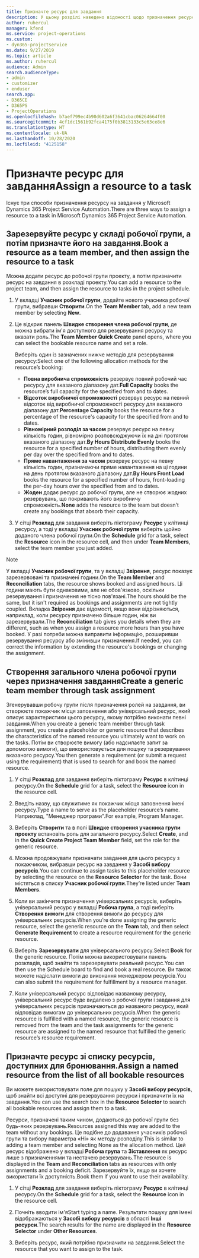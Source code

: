 ```yaml
---
title: Призначте ресурс для завдання
description: У цьому розділі наведено відомості щодо призначення ресурсів до завдання.
author: ruhercul
manager: kfend
ms.service: project-operations
ms.custom:
- dyn365-projectservice
ms.date: 9/27/2019
ms.topic: article
ms.author: ruhercul
audience: Admin
search.audienceType:
- admin
- customizer
- enduser
search.app:
- D365CE
- D365PS
- ProjectOperations
ms.openlocfilehash: b7aef799ec4b90d602a6f3641cbac06264664f00
ms.sourcegitcommit: 4cf1dc1561b92fca4175f0b3813133c5e63ce8e6
ms.translationtype: HT
ms.contentlocale: uk-UA
ms.lasthandoff: 10/28/2020
ms.locfileid: "4125158"
---
```

# <a name="assign-a-resource-to-a-task"></a><span data-ttu-id="770db-103">Призначте ресурс для завдання</span><span class="sxs-lookup"><span data-stu-id="770db-103">Assign a resource to a task</span></span>

<span data-ttu-id="770db-104">Існує три способи призначення ресурсу на завдання у Microsoft Dynamics 365 Project Service Automation.</span><span class="sxs-lookup"><span data-stu-id="770db-104">There are three ways to assign a resource to a task in Microsoft Dynamics 365 Project Service Automation.</span></span>

## <a name="book-a-resource-as-a-team-member-and-then-assign-the-resource-to-a-task"></a><span data-ttu-id="770db-105">Зарезервуйте ресурс у складі робочої групи, а потім призначте його на завдання.</span><span class="sxs-lookup"><span data-stu-id="770db-105">Book a resource as a team member, and then assign the resource to a task</span></span>

<span data-ttu-id="770db-106">Можна додати ресурс до робочої групи проекту, а потім призначити ресурс на завдання в розкладі проекту.</span><span class="sxs-lookup"><span data-stu-id="770db-106">You can add a resource to the project team, and then assign the resource to tasks in the project schedule.</span></span>

1. <span data-ttu-id="770db-107">У вкладці **Учасник робочої групи**, додайте нового учасника робочої групи, вибравши **Створити**.</span><span class="sxs-lookup"><span data-stu-id="770db-107">On the **Team Member** tab, add a new team member by selecting **New**.</span></span> 

2. <span data-ttu-id="770db-108">Це відкриє панель **Швидке створення члена робочої групи**, де можна вибрати ім'я доступного для резервування ресурсу та вказати роль.</span><span class="sxs-lookup"><span data-stu-id="770db-108">The **Team Member Quick Create** panel opens, where you can select the bookable resource name and set a role.</span></span> 

    <span data-ttu-id="770db-109">Виберіть один із зазначених нижче методів для резервування ресурсу:</span><span class="sxs-lookup"><span data-stu-id="770db-109">Select one of the following allocation methods for the resource’s booking:</span></span>

    - <span data-ttu-id="770db-110">**Повна виробнича спроможність** резервує повний робочий час ресурсу для вказаного діапазону дат.</span><span class="sxs-lookup"><span data-stu-id="770db-110">**Full Capacity** books the resource’s full capacity for the specified from and to dates.</span></span>
    - <span data-ttu-id="770db-111">**Відсоток виробничої спроможності** резервує ресурс на певний відсоток від виробничої спроможності ресурсу для вказаного діапазону дат.</span><span class="sxs-lookup"><span data-stu-id="770db-111">**Percentage Capacity** books the resource for a percentage of the resource's capacity for the specified from and to dates.</span></span>
    - <span data-ttu-id="770db-112">**Рівномірний розподіл за часом** резервує ресурс на певну кількість годин, рівномірно розповсюджуючи їх на дні протягом вказаного діапазону дат.</span><span class="sxs-lookup"><span data-stu-id="770db-112">**By Hours Distribute Evenly** books the resource for a specified number of hours, distributing them evenly per day over the specified from and to dates.</span></span>
    - <span data-ttu-id="770db-113">**Пряме навантаження за часом** резервує ресурс на певну кількість годин, призначаючи пряме навантаження на ці години на день протягом вказаного діапазону дат.</span><span class="sxs-lookup"><span data-stu-id="770db-113">**By Hours Front Load** books the resource for a specified number of hours, front-loading the per-day hours over the specified from and to dates.</span></span>
    - <span data-ttu-id="770db-114">**Жоден** додає ресурс до робочої групи, але не створює жодних резервувань, що покривають його виробничу спроможність.</span><span class="sxs-lookup"><span data-stu-id="770db-114">**None** adds the resource to the team but doesn’t create any bookings that absorb their capacity.</span></span>

3. <span data-ttu-id="770db-115">У сітці **Розклад** для завдання виберіть піктограму **Ресурс** у клітинці ресурсу, а тоді у вкладці **Учасник робочої групи** виберіть щойно доданого члена робочої групи.</span><span class="sxs-lookup"><span data-stu-id="770db-115">On the **Schedule** grid for a task, select the **Resource** icon in the resource cell, and then under **Team Members**, select the team member you just added.</span></span> 

> [!NOTE]
> <span data-ttu-id="770db-116">У вкладці **Учасник робочої групи**, та у вкладці **Звірення**, ресурс показує зарезервовані та призначені години.</span><span class="sxs-lookup"><span data-stu-id="770db-116">On the **Team Member** and **Reconciliation** tabs, the resource shows booked and assigned hours.</span></span> <span data-ttu-id="770db-117">Ці години мають бути однаковими, але не обов'язково, оскільки резервування і призначення не тісно пов'язані.</span><span class="sxs-lookup"><span data-stu-id="770db-117">The hours should be the same, but it isn't required as bookings and assignments are not tightly coupled.</span></span> <span data-ttu-id="770db-118">Вкладка **Звірення** дає відомості, якщо вони відрізняються, наприклад, коли ресурсу призначено більше годин, ніж ви зарезервували.</span><span class="sxs-lookup"><span data-stu-id="770db-118">The **Reconciliation** tab gives you details when they are different, such as when you assign a resource more hours than you have booked.</span></span> <span data-ttu-id="770db-119">У разі потреби можна виправити інформацію, розширивши резервування ресурсу або змінивши призначення.</span><span class="sxs-lookup"><span data-stu-id="770db-119">If needed, you can correct the information by extending the resource's bookings or changing the assignment.</span></span>

## <a name="create-a-generic-team-member-through-task-assignment"></a><span data-ttu-id="770db-120">Створення загального члена робочої групи через призначення завдання</span><span class="sxs-lookup"><span data-stu-id="770db-120">Create a generic team member through task assignment</span></span>

<span data-ttu-id="770db-121">Згенерувавши робочу групи після призначення ролей на завдання, ви створюєте покажчик місця заповнення або універсальний ресурс, який описує характеристики цього ресурсу, якому потрібно виконати певні завдання.</span><span class="sxs-lookup"><span data-stu-id="770db-121">When you create a generic team member through task assignment, you create a placeholder or generic resource that describes the characteristics of the named resource you ultimately want to work on the tasks.</span></span> <span data-ttu-id="770db-122">Потім ви створюєте вимогу (або надсилаєте запит за допомогою вимоги), що використовується для пошуку та резервування вказаного ресурсу.</span><span class="sxs-lookup"><span data-stu-id="770db-122">You then generate a requirement (or submit a request using the requirement) that is used to search for and book the named resource.</span></span>

1. <span data-ttu-id="770db-123">У сітці **Розклад** для завдання виберіть піктограму **Ресурс** в клітинці ресурсу.</span><span class="sxs-lookup"><span data-stu-id="770db-123">On the **Schedule** grid for a task, select the **Resource** icon in the resource cell.</span></span>

2. <span data-ttu-id="770db-124">Введіть назву, що служитиме як покажчик місця заповнення імені ресурсу.</span><span class="sxs-lookup"><span data-stu-id="770db-124">Type a name to serve as the placeholder resource’s name.</span></span> <span data-ttu-id="770db-125">Наприклад, "Менеджер програми".</span><span class="sxs-lookup"><span data-stu-id="770db-125">For example, Program Manager.</span></span>

3. <span data-ttu-id="770db-126">Виберіть **Створити** та в полі **Швидке створення учасника групи проекту** встановіть роль для загального ресурсу.</span><span class="sxs-lookup"><span data-stu-id="770db-126">Select **Create**, and in the **Quick Create Project Team Member** field, set the role for the generic resource.</span></span>

4. <span data-ttu-id="770db-127">Можна продовжувати призначати завдання для цього ресурсу з покажчиком, вибравши ресурс на завдання у **Засобі вибору ресурсів**.</span><span class="sxs-lookup"><span data-stu-id="770db-127">You can continue to assign tasks to this placeholder resource by selecting the resource on the **Resource Selector** for the task.</span></span> <span data-ttu-id="770db-128">Вони містяться в списку **Учасник робочої групи**.</span><span class="sxs-lookup"><span data-stu-id="770db-128">They’re listed under **Team Members**.</span></span>

5. <span data-ttu-id="770db-129">Коли ви закінчите призначення універсальних ресурсів, виберіть універсальний ресурс у вкладці **Робоча група**, а тоді виберіть **Створення вимоги** для створення вимоги до ресурсу для універсальних ресурсів.</span><span class="sxs-lookup"><span data-stu-id="770db-129">When you’re done assigning the generic resource, select the generic resource on the **Team** tab, and then select **Generate Requirement** to create a resource requirement for the generic resource.</span></span>

6. <span data-ttu-id="770db-130">Виберіть **Зарезервувати** для універсального ресурсу.</span><span class="sxs-lookup"><span data-stu-id="770db-130">Select **Book** for the generic resource.</span></span> <span data-ttu-id="770db-131">Потім можна використовувати панель розкладів, щоб знайти та зарезервувати реальний ресурс.</span><span class="sxs-lookup"><span data-stu-id="770db-131">You can then use the Schedule board to find and book a real resource.</span></span> <span data-ttu-id="770db-132">Ви також можете надіслати вимоги до виконання менеджером ресурсів.</span><span class="sxs-lookup"><span data-stu-id="770db-132">You can also submit the requirement for fulfillment by a resource manager.</span></span>

7. <span data-ttu-id="770db-133">Коли універсальний ресурс відповідає названому ресурсу, універсальний ресурс буде видалено з робочої групи і завдання для універсальних ресурсів призначаються до названого ресурсу, який відповідав вимогам до універсальних ресурсів.</span><span class="sxs-lookup"><span data-stu-id="770db-133">When the generic resource is fulfilled with a named resource, the generic resource is removed from the team and the task assignments for the generic resource are assigned to the named resource that fulfilled the generic resource’s resource requirement.</span></span>

## <a name="assign-a-named-resource-from-the-list-of-all-bookable-resources"></a><span data-ttu-id="770db-134">Призначте ресурс зі списку ресурсів, доступних для бронювання.</span><span class="sxs-lookup"><span data-stu-id="770db-134">Assign a named resource from the list of all bookable resources</span></span>

<span data-ttu-id="770db-135">Ви можете використовувати поле для пошуку у **Засобі вибору ресурсів**, щоб знайти всі доступні для резервування ресурси і призначити їх на завдання.</span><span class="sxs-lookup"><span data-stu-id="770db-135">You can use the search box in the **Resource Selector** to search all bookable resources and assign them to a task.</span></span>

<span data-ttu-id="770db-136">Ресурси, призначені таким чином, додаються до робочої групи без будь-яких резервувань.</span><span class="sxs-lookup"><span data-stu-id="770db-136">Resources assigned this way are added to the team without any bookings.</span></span> <span data-ttu-id="770db-137">Це подібне до додавання учасників робочої групи та вибору параметра «Ні» як методу розподілу.</span><span class="sxs-lookup"><span data-stu-id="770db-137">This is similar to adding a team member and selecting None as the allocation method.</span></span> <span data-ttu-id="770db-138">Цей ресурс відображено у вкладці **Робоча група** та **Зіставлення** як ресурс лише з призначеннями та нестачею резервувань.</span><span class="sxs-lookup"><span data-stu-id="770db-138">The resource is displayed in the **Team** and **Reconciliation** tabs as resources with only assignments and a booking deficit.</span></span> <span data-ttu-id="770db-139">Зарезервуйте їх, якщо ви хочете використати їх доступність.</span><span class="sxs-lookup"><span data-stu-id="770db-139">Book them if you want to use their availability.</span></span>

1. <span data-ttu-id="770db-140">У сітці **Розклад** для завдання виберіть піктограму **Ресурс** в клітинці ресурсу.</span><span class="sxs-lookup"><span data-stu-id="770db-140">On the **Schedule** grid for a task, select the **Resource** icon in the resource cell.</span></span>

2. <span data-ttu-id="770db-141">Почніть вводити ім'я</span><span class="sxs-lookup"><span data-stu-id="770db-141">Start typing a name.</span></span> <span data-ttu-id="770db-142">Результати пошуку для імені відображаються у **Засобі вибору ресурсів** в області **Інші ресурси**.</span><span class="sxs-lookup"><span data-stu-id="770db-142">The search results for the name are displayed in the **Resource Selector** under **Other Resources**.</span></span>

3. <span data-ttu-id="770db-143">Виберіть ресурс, який потрібно призначити на завдання.</span><span class="sxs-lookup"><span data-stu-id="770db-143">Select the resource that you want to assign to the task.</span></span>

